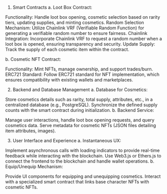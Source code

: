 1. Smart Contracts
a. Loot Box Contract:

Functionality: Handle loot box opening, cosmetic selection based on rarity tiers, updating supplies, and minting cosmetics.
Random Selection Mechanism: Utilize Chainlink VRF (Verifiable Random Function) for generating a verifiable random number to ensure fairness.
Chainlink Integration: Incorporate Chainlink VRF to request a random number when a loot box is opened, ensuring transparency and security.
Update Supply: Track the supply of each cosmetic item within the contract.

b. Cosmetic NFT Contract:

Functionality: Mint NFTs, manage ownership, and support trades/burn.
ERC721 Standard: Follow ERC721 standard for NFT implementation, which ensures compatibility with existing wallets and marketplaces.


2. Backend and Database Management
a. Database for Cosmetics:

Store cosmetics details such as rarity, total supply, attributes, etc., in a centralized database (e.g., PostgreSQL).
Synchronize the defined supply counts with the smart contract during initialization.
b. Backend Service:

Manage user interactions, handle loot box opening requests, and query cosmetics data.
Serve metadata for cosmetic NFTs (JSON files detailing item attributes, images).


3. User Interface and Experience
a. Instantaneous UX:

Implement asynchronous calls with loading indicators to provide real-time feedback while interacting with the blockchain.
Use Web3.js or Ethers.js to connect the frontend to the blockchain and handle wallet operations.
b. Equip/Unequip Mechanism:

Provide UI components for equipping and unequipping cosmetics.
Interact with a specialized smart contract that links base character NFTs with cosmetic NFTs.
